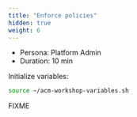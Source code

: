 ```yaml
---
title: "Enforce policies"
hidden: true
weight: 6
---
```

- Persona: Platform Admin
- Duration: 10 min

Initialize variables:
```Bash
source ~/acm-workshop-variables.sh
```

FIXME